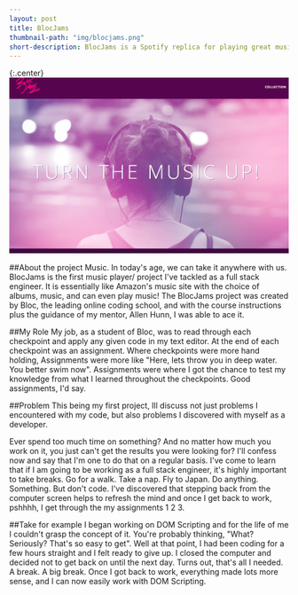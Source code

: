 ```yaml
---
layout: post
title: BlocJams
thumbnail-path: "img/blocjams.png"
short-description: BlocJams is a Spotify replica for playing great music.
---
```


{:.center}
![](/img/blocjams.png)

##About the project
Music. In today's age, we can take it anywhere with us. BlocJams is the first music player/ project I've tackled as a full stack engineer. It is essentially like Amazon's music site with the choice of albums, music, and can even play music! The BlocJams project was created by Bloc, the leading online coding school, and with the course instructions plus the guidance of my mentor, Allen Hunn, I was able to ace it.

##My Role
My job, as a student of Bloc, was to read through each checkpoint and apply any given code in my text editor. At the end of each checkpoint was an assignment. Where checkpoints were more hand holding, Assignments were more like "Here, lets throw you in deep water. You better swim now". Assignments were where I got the chance to test my knowledge from what I learned throughout the checkpoints. Good assignments, I'd say.


##Problem
This being my first project, Ill discuss not just problems I encountered with my code, but also problems I discovered with myself as a developer.

Ever spend too much time on something? And no matter how much you work on it, you just can't get the results you were looking for? I'll confess now and say that I'm one to do that on a regular basis. I've come to learn that if I am going to be working as a full stack engineer, it's highly important to take breaks. Go for a walk. Take a nap. Fly to Japan. Do anything. Something. But don't code. I've discovered that stepping back from the computer screen helps to refresh the mind and once I get back to work, pshhhh, I get through the my assignments 1 2 3.


##Take for example
I began working on DOM Scripting and for the life of me I couldn't grasp the concept of it. You're probably thinking, "What? Seriously? That's so easy to get". Well at that point, I had been coding for a few hours straight and I felt ready to give up. I closed the computer and decided not to get back on until the next day. Turns out, that's all I needed. A break. A big break. Once I got back to work, everything made lots more sense, and I can now easily work with DOM Scripting.
